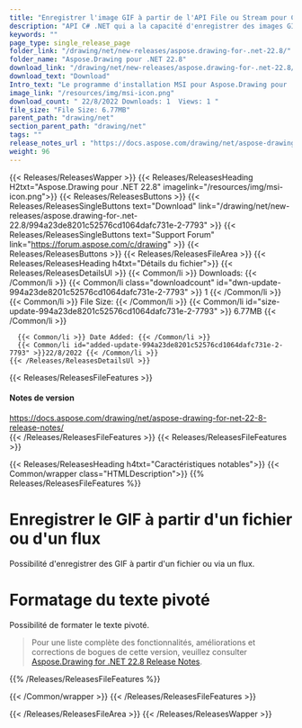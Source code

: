 ```yaml
---
title: "Enregistrer l'image GIF à partir de l'API File ou Stream pour C#, applications ASP.NET"
description: "API C# .NET qui a la capacité d'enregistrer des images GIF (Graphics Interchange Format) à partir d'un fichier ou via un flux. Possibilité de formater le texte pivoté via l'API."
keywords: ""
page_type: single_release_page
folder_link: "/drawing/net/new-releases/aspose.drawing-for-.net-22.8/"
folder_name: "Aspose.Drawing pour .NET 22.8"
download_link: "/drawing/net/new-releases/aspose.drawing-for-.net-22.8/994a23de8201c52576cd1064dafc731e-2-7793"
download_text: "Download"
Intro_text: "Le programme d'installation MSI pour Aspose.Drawing pour .NET 22.8"
image_link: "/resources/img/msi-icon.png"
download_count: " 22/8/2022 Downloads: 1  Views: 1 "
file_size: "File Size: 6.77MB"
parent_path: "drawing/net"
section_parent_path: "drawing/net"
tags: ""
release_notes_url : "https://docs.aspose.com/drawing/net/aspose-drawing-for-net-22-8-release-notes/"
weight: 96
---
```


{{< Releases/ReleasesWapper >}}
{{< Releases/ReleasesHeading H2txt="Aspose.Drawing pour .NET 22.8" imagelink="/resources/img/msi-icon.png">}}
{{< Releases/ReleasesButtons >}}
{{< Releases/ReleasesSingleButtons text="Download" link="/drawing/net/new-releases/aspose.drawing-for-.net-22.8/994a23de8201c52576cd1064dafc731e-2-7793" >}}
{{< Releases/ReleasesSingleButtons text="Support Forum" link="https://forum.aspose.com/c/drawing" >}}
{{< Releases/ReleasesButtons >}}
{{< Releases/ReleasesFileArea >}}
{{< Releases/ReleasesHeading h4txt="Détails du fichier">}}
{{< Releases/ReleasesDetailsUl >}}
{{< Common/li >}} Downloads: {{< /Common/li >}}
{{< Common/li class="downloadcount" id="dwn-update-994a23de8201c52576cd1064dafc731e-2-7793" >}} 1 {{< /Common/li >}}
{{< Common/li >}} File Size: {{< /Common/li >}}
{{< Common/li id="size-update-994a23de8201c52576cd1064dafc731e-2-7793" >}} 6.77MB {{< /Common/li >}}

      {{< Common/li >}} Date Added: {{< /Common/li >}}
      {{< Common/li id="added-update-994a23de8201c52576cd1064dafc731e-2-7793" >}}22/8/2022 {{< /Common/li >}}
    {{< /Releases/ReleasesDetailsUl >}}

{{< Releases/ReleasesFileFeatures >}}
<h4>Notes de version</h4><div> <a href='https://docs.aspose.com/drawing/net/aspose-drawing-for-net-22-8-release-notes/'>https://docs.aspose.com/drawing/net/aspose-drawing-for-net-22-8-release-notes/</a></div>
{{< /Releases/ReleasesFileFeatures >}}
{{< Releases/ReleasesFileFeatures >}}

{{< Releases/ReleasesHeading h4txt="Caractéristiques notables">}}
{{< Common/wrapper class="HTMLDescription">}}
{{% Releases/ReleasesFileFeatures %}}

# Enregistrer le GIF à partir d'un fichier ou d'un flux

Possibilité d'enregistrer des GIF à partir d'un fichier ou via un flux.

# Formatage du texte pivoté

Possibilité de formater le texte pivoté.

> Pour une liste complète des fonctionnalités, améliorations et corrections de bogues de cette version, veuillez consulter [Aspose.Drawing for .NET 22.8 Release Notes](https://docs.aspose.com/drawing/net/aspose-drawing-for-net-22-8-release-notes/).

{{% /Releases/ReleasesFileFeatures %}}

{{< /Common/wrapper >}}
{{< /Releases/ReleasesFileFeatures >}}

{{< /Releases/ReleasesFileArea >}}
{{< /Releases/ReleasesWapper >}}

